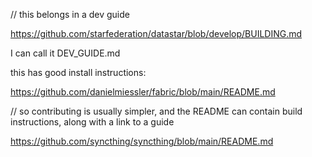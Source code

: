 // this belongs in a dev guide

https://github.com/starfederation/datastar/blob/develop/BUILDING.md

I can call it DEV_GUIDE.md

this has good install instructions:

https://github.com/danielmiessler/fabric/blob/main/README.md


// so contributing is usually simpler, and the README can contain build instructions, along with a link to a guide 

https://github.com/syncthing/syncthing/blob/main/README.md